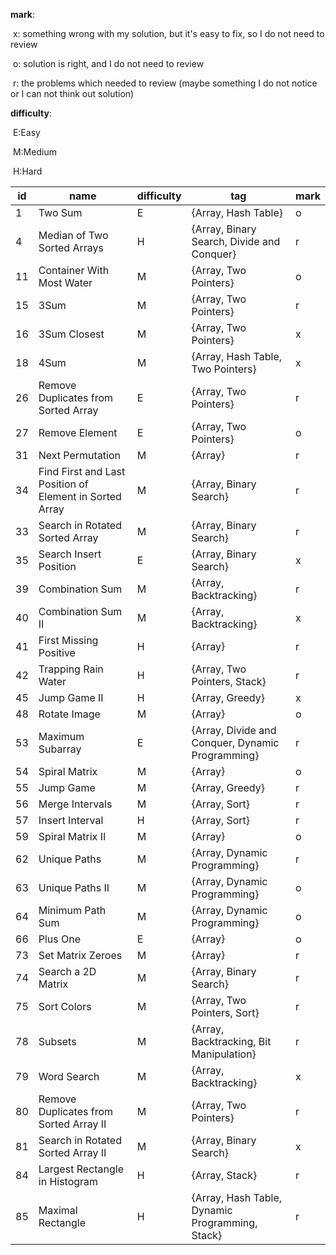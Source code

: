 **mark**:

​	x: something wrong with my solution, but it's easy to fix, so I do not need to review

​	o: solution is right, and I do not need to review

​	r: the problems which needed to review (maybe something I do not notice or I can not think out solution)

**difficulty**:

​	E:Easy

​	M:Medium

​	H:Hard

| id   | name                                                    | difficulty | tag                                              | mark |
| ---- | ------------------------------------------------------- | ---------- | ------------------------------------------------ | ---- |
| 1    | Two Sum                                                 | E          | {Array, Hash Table}                              | o    |
| 4    | Median of Two Sorted Arrays                             | H          | {Array, Binary Search, Divide and Conquer}       | r    |
| 11   | Container With Most Water                               | M          | {Array, Two Pointers}                            | o    |
| 15   | 3Sum                                                    | M          | {Array, Two Pointers}                            | r    |
| 16   | 3Sum Closest                                            | M          | {Array, Two Pointers}                            | x    |
| 18   | 4Sum                                                    | M          | {Array, Hash Table, Two Pointers}                | x    |
| 26   | Remove Duplicates from Sorted Array                     | E          | {Array, Two Pointers}                            | r    |
| 27   | Remove Element                                          | E          | {Array, Two Pointers}                            | o    |
| 31   | Next Permutation                                        | M          | {Array}                                          | r    |
| 34   | Find First and Last Position of Element in Sorted Array | M          | {Array, Binary Search}                           | r    |
| 33   | Search in Rotated Sorted Array                          | M          | {Array, Binary Search}                           | r    |
| 35   | Search Insert Position                                  | E          | {Array, Binary Search}                           | x    |
| 39   | Combination Sum                                         | M          | {Array, Backtracking}                            | r    |
| 40   | Combination Sum II                                      | M          | {Array, Backtracking}                            | x    |
| 41   | First Missing Positive                                  | H          | {Array}                                          | r    |
| 42   | Trapping Rain Water                                     | H          | {Array, Two Pointers, Stack}                     | r    |
| 45   | Jump Game II                                            | H          | {Array, Greedy}                                  | x    |
| 48   | Rotate Image                                            | M          | {Array}                                          | o    |
| 53   | Maximum Subarray                                        | E          | {Array, Divide and Conquer, Dynamic Programming} | r    |
| 54   | Spiral Matrix                                           | M          | {Array}                                          | o    |
| 55   | Jump Game                                               | M          | {Array, Greedy}                                  | r    |
| 56   | Merge Intervals                                         | M          | {Array, Sort}                                    | r    |
| 57   | Insert Interval                                         | H          | {Array, Sort}                                    | r    |
| 59   | Spiral Matrix II                                        | M          | {Array}                                          | o    |
| 62   | Unique Paths                                            | M          | {Array, Dynamic Programming}                     | r    |
| 63   | Unique Paths II                                         | M          | {Array, Dynamic Programming}                     | o    |
| 64   | Minimum Path Sum                                        | M          | {Array, Dynamic Programming}                     | o    |
| 66   | Plus One                                                | E          | {Array}                                          | o    |
| 73   | Set Matrix Zeroes                                       | M          | {Array}                                          | r    |
| 74   | Search a 2D Matrix                                      | M          | {Array, Binary Search}                           | r    |
| 75   | Sort Colors                                             | M          | {Array, Two Pointers, Sort}                      | r    |
| 78   | Subsets                                                 | M          | {Array, Backtracking, Bit Manipulation}          | r    |
| 79   | Word Search                                             | M          | {Array, Backtracking}                            | x    |
| 80   | Remove Duplicates from Sorted Array II                  | M          | {Array, Two Pointers}                            | r    |
| 81   | Search in Rotated Sorted Array II                       | M          | {Array, Binary Search}                           | x    |
| 84   | Largest Rectangle in Histogram                          | H          | {Array, Stack}                                   | r    |
| 85   | Maximal Rectangle                                       | H          | {Array, Hash Table, Dynamic Programming, Stack}  | r    |

